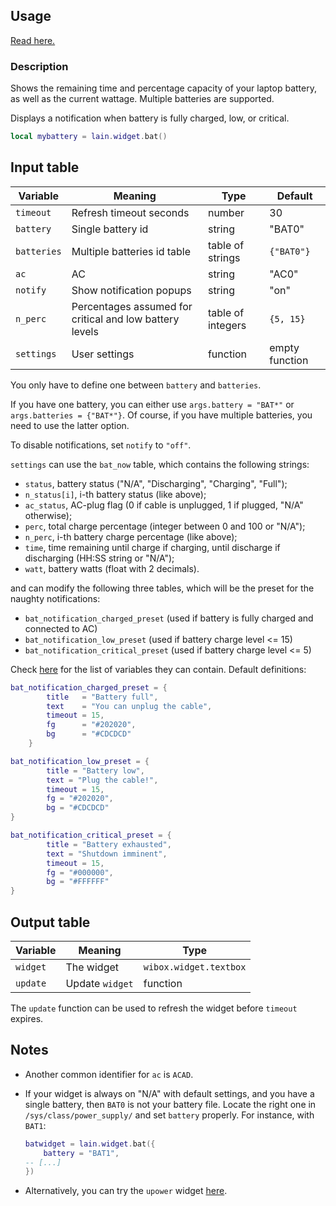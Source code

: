 ## Usage

[Read here.](https://github.com/lcpz/lain/wiki/Widgets#usage)

### Description

Shows the remaining time and percentage capacity of your laptop battery, as well as
the current wattage. Multiple batteries are supported.

Displays a notification when battery is fully charged, low, or critical.

```lua
local mybattery = lain.widget.bat()
```

## Input table

Variable | Meaning | Type | Default
--- | --- | --- | ---
`timeout` | Refresh timeout seconds | number | 30
`battery` | Single battery id | string | "BAT0"
`batteries` | Multiple batteries id table | table of strings | `{"BAT0"}`
`ac` | AC | string | "AC0"
`notify` | Show notification popups | string | "on"
`n_perc` | Percentages assumed for critical and low battery levels | table of integers | `{5, 15}`
`settings` | User settings | function | empty function

You only have to define one between `battery` and `batteries`.

If you have one battery, you can either use `args.battery = "BAT*"` or `args.batteries = {"BAT*"}`. Of course, if you have multiple batteries, you need to use the latter option.

To disable notifications, set `notify` to `"off"`.

`settings` can use the `bat_now` table, which contains the following strings:

- `status`, battery status ("N/A", "Discharging", "Charging", "Full");
- `n_status[i]`, i-th battery status (like above);
- `ac_status`, AC-plug flag (0 if cable is unplugged, 1 if plugged, "N/A" otherwise);
- `perc`, total charge percentage (integer between 0 and 100 or "N/A");
- `n_perc`, i-th battery charge percentage (like above);
- `time`, time remaining until charge if charging, until discharge if discharging (HH:SS string or "N/A");
- `watt`, battery watts (float with 2 decimals).

and can modify the following three tables, which will be the preset for the naughty notifications:
* `bat_notification_charged_preset` (used if battery is fully charged and connected to AC)
* `bat_notification_low_preset` (used if battery charge level <= 15)
* `bat_notification_critical_preset` (used if battery charge level <= 5)

Check [here](https://awesomewm.org/doc/api/libraries/naughty.html#notify) for the list of variables they can contain. Default definitions:

```lua
bat_notification_charged_preset = {
        title   = "Battery full",
        text    = "You can unplug the cable",
        timeout = 15,
        fg      = "#202020",
        bg      = "#CDCDCD"
    }

```

```lua
bat_notification_low_preset = {
        title = "Battery low",
        text = "Plug the cable!",
        timeout = 15,
        fg = "#202020",
        bg = "#CDCDCD"
}
```
```lua
bat_notification_critical_preset = {
        title = "Battery exhausted",
        text = "Shutdown imminent",
        timeout = 15,
        fg = "#000000",
        bg = "#FFFFFF"
}
```

## Output table

Variable | Meaning | Type
--- | --- | ---
`widget` | The widget | `wibox.widget.textbox`
`update` | Update `widget` | function

The `update` function can be used to refresh the widget before `timeout` expires.

## Notes
* Another common identifier for `ac` is `ACAD`.
* If your widget is always on "N/A" with default settings, and you have a single battery, then `BAT0` is not your battery file. Locate the right one in  `/sys/class/power_supply/` and set `battery` properly. For instance, with `BAT1`:

    ```lua
    batwidget = lain.widget.bat({
        battery = "BAT1",
    -- [...]
    })

    ```
* Alternatively, you can try the `upower` widget [here](https://awesomewm.org/recipes/watch).
